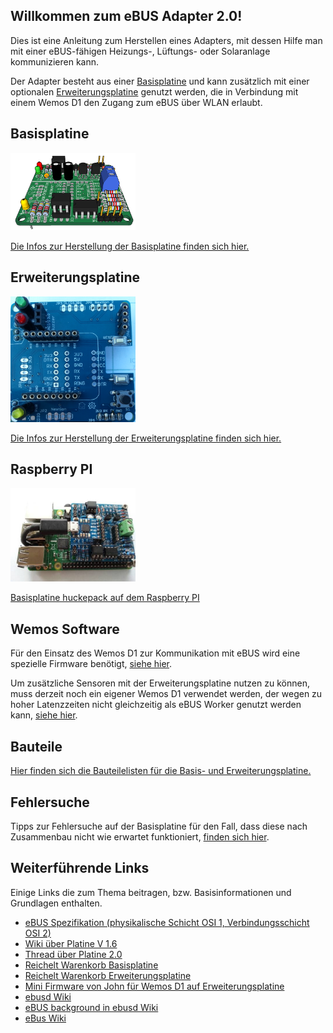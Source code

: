 ## Willkommen zum eBUS Adapter 2.0!

Dies ist eine Anleitung zum Herstellen eines Adapters, mit dessen Hilfe man mit einer eBUS-fähigen Heizungs-, Lüftungs- oder Solaranlage kommunizieren kann.

Der Adapter besteht aus einer [Basisplatine](base.md) und kann zusätzlich mit einer optionalen [Erweiterungsplatine](extension.md) genutzt werden, die in Verbindung mit einem Wemos D1 den Zugang zum eBUS über WLAN erlaubt.


## Basisplatine

[<img src="base-3d-left.png" width="200" alt="base" title="Basisplatine">](base.md)

[Die Infos zur Herstellung der Basisplatine finden sich hier.](base.md)


## Erweiterungsplatine

[<img src="exten-assemble1.png" width="200" alt="extension" title="Erweiterungsplatine">](extension.md)

[Die Infos zur Herstellung der Erweiterungsplatine finden sich hier.](extension.md)


## Raspberry PI

[<img src="base-rpi.jpg" width="200" alt="rpi-base" title="Basisplatine auf Raspberry PI">](raspberrypi.md)

[Basisplatine huckepack auf dem Raspberry PI](raspberrypi.md)


## Wemos Software

Für den Einsatz des Wemos D1 zur Kommunikation mit eBUS wird eine spezielle Firmware benötigt, [siehe hier](wemosebus.md).

Um zusätzliche Sensoren mit der Erweiterungsplatine nutzen zu können, muss derzeit noch ein eigener Wemos D1 verwendet werden,
der wegen zu hoher Latenzzeiten nicht gleichzeitig als eBUS Worker genutzt werden kann, [siehe hier](wemossensors.md).


## Bauteile

[Hier finden sich die Bauteilelisten für die Basis- und Erweiterungsplatine.](partlist.md)


## Fehlersuche

Tipps zur Fehlersuche auf der Basisplatine für den Fall, dass diese nach Zusammenbau nicht wie erwartet funktioniert,
[finden sich hier](diagnostics.md).


## Weiterführende Links

Einige Links die zum Thema beitragen, bzw. Basisinformationen und Grundlagen enthalten.

* [eBUS Spezifikation (physikalische Schicht OSI 1, Verbindungsschicht OSI 2)](Spec_Prot_12_V1_3_1.pdf)
* [Wiki über Platine V 1.6](https://wiki.fhem.de/wiki/EBUS)
* [Thread über Platine 2.0](https://forum.fhem.de/index.php/topic,75878.0.html)
* [Reichelt Warenkorb Basisplatine](https://www.reichelt.de/my/1381342)
* [Reichelt Warenkorb Erweiterungsplatine](https://www.reichelt.de/my/1389121)
* [Mini Firmware von John für Wemos D1 auf Erweiterungsplatine](https://github.com/john30/ebusd-esp)
* [ebusd Wiki](https://github.com/john30/ebusd/wiki)
* [eBUS background in ebusd Wiki](https://github.com/john30/ebusd/wiki/eBUS-background)
* [eBus Wiki](http://ebus.wiki.org)
